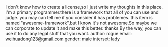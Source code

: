 I don't know how to create a license,so I just write my thoughts in this place. 
I'm a primary programmer.there is a framework that all of you can use and judge. you may can tell me if you consider it has problemes.
this item is named "awesome-framework",but I know it's not awesome.So maybe we can corporate to update it and make this better.
thanks
By the way, you can use it to do any legal stuff that you want.
author:   rogue
email:    weihuadong123@gmail.com
gender:   male
interset: lady
